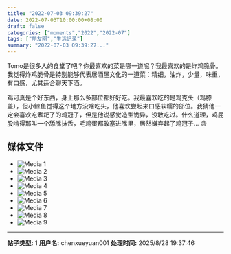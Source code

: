 ```yaml
---
title: "2022-07-03 09:39:27"
date: 2022-07-03T10:00:00+08:00
draft: false
categories: ["moments","2022","2022-07"]
tags: ["朋友圈","生活记录"]
summary: "2022-07-03 09:39:27..."
---
```


Tomo是很多人的食堂了吧？你最喜欢的菜是哪一道呢？我最喜欢的是炸鸡脆骨。我觉得炸鸡脆骨是特别能够代表居酒屋文化的一道菜：精细，油炸，少量，味重，有口感，尤其适合聊天下酒。

鸡可真是个好东西，身上那么多部位都好好吃。我最喜欢吃的是鸡克头（鸡膝盖），但小鲸鱼觉得这个地方没啥吃头，他喜欢尝起来口感软糯的部位。我猜他一定会喜欢吃煮耙了的鸡冠子，但是他说感觉造型诡异，没敢吃过。什么道理，鸡屁股啃得那叫一个舔嘴抹舌，毛鸡蛋都敢塞进嘴里，居然嫌弃起了鸡冠子… 😒

## 媒体文件

- ![Media 1](/Moments/photos/2022-07-03/202207030939270.jpg)
- ![Media 2](/Moments/photos/2022-07-03/202207030939271.jpg)
- ![Media 3](/Moments/photos/2022-07-03/202207030939272.jpg)
- ![Media 4](/Moments/photos/2022-07-03/202207030939273.jpg)
- ![Media 5](/Moments/photos/2022-07-03/202207030939274.jpg)
- ![Media 6](/Moments/photos/2022-07-03/202207030939275.jpg)
- ![Media 7](/Moments/photos/2022-07-03/202207030939276.jpg)
- ![Media 8](/Moments/photos/2022-07-03/202207030939277.jpg)
- ![Media 9](/Moments/photos/2022-07-03/202207030939278.jpg)

---

**帖子类型:** 1
**用户名:** chenxueyuan001
**处理时间:** 2025/8/28 19:37:46